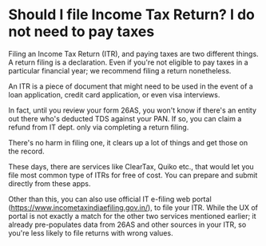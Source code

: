 # Should I file Income Tax Return? I do not need to pay taxes

Filing an Income Tax Return (ITR), and paying taxes are two different things. A return filing is a declaration. Even if you're not eligible to pay taxes in a particular financial year; we recommend filing a return nonetheless.

An ITR is a piece of document that might need to be used in the event of a loan application, credit card application, or even visa interviews.

In fact, until you review your form 26AS, you won't know if there's an entity out there who's deducted TDS against your PAN. If so, you can claim a refund from IT dept. only via completing a return filing.

There's no harm in filing one, it clears up a lot of things and get those on the record.

These days, there are services like ClearTax, Quiko etc., that would let you file most common type of ITRs for free of cost. You can prepare and submit directly from these apps.

Other than this, you can also use official IT e-filing web portal (https://www.incometaxindiaefiling.gov.in/), to file your ITR. While the UX of portal is not exactly a match for the other two services mentioned earlier; it already pre-populates data from 26AS and other sources in your ITR, so you're less likely to file returns with wrong values.
